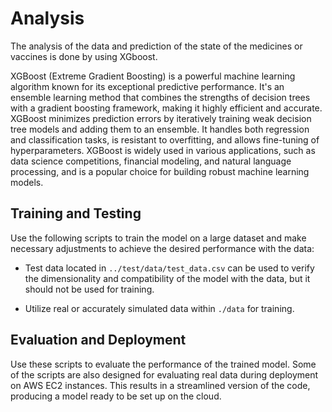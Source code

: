 # Analysis

The analysis of the data and prediction of the state of the medicines or vaccines is done by using XGboost.

XGBoost (Extreme Gradient Boosting) is a powerful machine learning algorithm known for its exceptional predictive performance. It's an ensemble learning method that combines the strengths of decision trees with a gradient boosting framework, making it highly efficient and accurate. XGBoost minimizes prediction errors by iteratively training weak decision tree models and adding them to an ensemble. It handles both regression and classification tasks, is resistant to overfitting, and allows fine-tuning of hyperparameters. XGBoost is widely used in various applications, such as data science competitions, financial modeling, and natural language processing, and is a popular choice for building robust machine learning models.

## Training and Testing

Use the following scripts to train the model on a large dataset and make necessary adjustments to achieve the desired performance with the data:

- Test data located in `../test/data/test_data.csv` can be used to verify the dimensionality and compatibility of the model with the data, but it should not be used for training.

- Utilize real or accurately simulated data within `./data` for training.

## Evaluation and Deployment

Use these scripts to evaluate the performance of the trained model. Some of the scripts are also designed for evaluating real data during deployment on AWS EC2 instances. This results in a streamlined version of the code, producing a model ready to be set up on the cloud.
